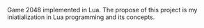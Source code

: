 Game 2048 implemented in Lua. The propose of this project is my iniatialization in Lua programming and its concepts. 
